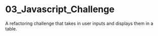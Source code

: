 # 03_Javascript_Challenge
A refactoring challenge that takes in user inputs and displays them in a table.
